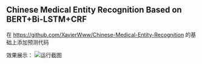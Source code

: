 ## Chinese Medical Entity Recognition Based on BERT+Bi-LSTM+CRF 

在 https://github.com/XavierWww/Chinese-Medical-Entity-Recognition 的基础上添加预测代码

效果展示：
![运行截图](https://github.com/Carl-Zfg/Chinese-Medical-Entity-Recognition/assets/102890055/fb427263-78af-474c-bc44-b991c844de8e)
